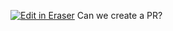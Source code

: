 <a target="_blank" href="https://eraser-qa.web.app/workspace/FVs2EhU1QQlU0CKCj3VK" id="edit-in-eraser-github-link"><img alt="Edit in Eraser" src="https://firebasestorage.googleapis.com/v0/b/second-petal-295822.appspot.com/o/images%2Fgithub%2FOpen%20in%20Eraser.svg?alt=media&amp;token=968381c8-a7e7-472a-8ed6-4a6626da5501"></a>
Can we create a PR?


<!--- Eraser file: https://eraser-qa.web.app/workspace/FVs2EhU1QQlU0CKCj3VK --->
<!--- This file was last edited by [name] via Eraser on [date] --->
